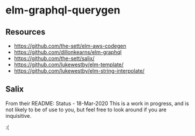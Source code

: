 # elm-graphql-querygen

## Resources
- https://github.com/the-sett/elm-aws-codegen
- https://github.com/dillonkearns/elm-graphql
- https://github.com/the-sett/salix/
- https://github.com/lukewestby/elm-template/
- https://github.com/lukewestby/elm-string-interpolate/

## Salix
From their README:
Status - 18-Mar-2020 This is a work in progress, and is not likely to be of use to you, but feel free to look around if you are inquisitive.

:(
